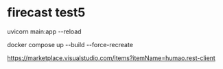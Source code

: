 # firecast test5

uvicorn main:app --reload

docker compose up --build --force-recreate

https://marketplace.visualstudio.com/items?itemName=humao.rest-client
